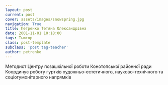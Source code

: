 ```yaml
---
layout: post
current: post
cover: assets/images/snowspring.jpg
navigation: True
title: Петренко Тетяна Олександрівна
date: 2001-11-01 10:18:00
tags: Тьютор
class: post-template
subclass: 'post tag-teacher'
author: petrenko
---
```


Методист Центру позашкільної роботи Конотопської районної ради
Координує роботу гуртків художньо-естетичного, науково-технічного та соціогумонітарного напрямків
